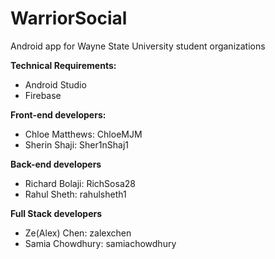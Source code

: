 # WarriorSocial
Android app for Wayne State University student organizations

**Technical Requirements:**
* Android Studio
* Firebase 

**Front-end developers:**
* Chloe Matthews: ChloeMJM
* Sherin Shaji: Sher1nShaj1

**Back-end developers**
* Richard Bolaji:  RichSosa28
* Rahul Sheth: rahulsheth1

**Full Stack developers** 
* Ze(Alex) Chen:  zalexchen
* Samia Chowdhury: samiachowdhury
